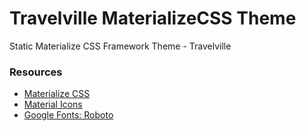 # Travelville MaterializeCSS Theme

Static Materialize CSS Framework Theme - Travelville

### Resources

- [Materialize CSS](https://materializecss.com/)
- [Material Icons](https://fonts.googleapis.com/icon?family=Material+Icons)
- [Google Fonts: Roboto](https://fonts.google.com/specimen/Roboto)
